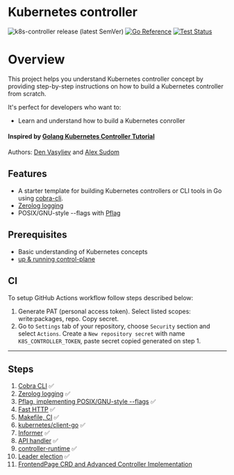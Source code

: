 # Kubernetes controller

![k8s-controller release (latest SemVer)](https://img.shields.io/github/v/tag/AdamDubnytskyy/k8s-controller?sort=semver)
[![Go Reference](https://img.shields.io/static/v1?label=godoc&message=reference&color=blue)](https://pkg.go.dev/github.com/AdamDubnytskyy/k8s-controller)
[![Test Status](https://github.com/AdamDubnytskyy/k8s-controller/actions/workflows/tests.yml/badge.svg?branch=main)](https://github.com/AdamDubnytskyy/k8s-controller/actions/workflows/tests.yml)

# Overview
This project helps you understand Kubernetes controller concept by providing step-by-step instructions on how to build a Kubernetes controller from scratch. 

It's perfect for developers who want to:
- Learn and understand how to build a Kubernetes conroller

#### Inspired by [Golang Kubernetes Controller Tutorial](https://github.com/den-vasyliev/k8s-controller-tutorial-ref)
Authors: [Den Vasyliev](https://github.com/den-vasyliev) and [Alex Sudom](https://github.com/Alex0M)

## Features
- A starter template for building Kubernetes controllers or CLI tools in Go using [cobra-cli](docs/cobra-cli/README.md).
- [Zerolog logging](docs/zerolog-logging/README.md)
- POSIX/GNU-style --flags with [Pflag](docs/pflag/README.md)

## Prerequisites
- Basic understanding of Kubernetes concepts
- [up & running control-plane](docs/control-plane/README.md)

## CI
To setup GitHub Actions workflow follow steps described below:
1. Generate PAT (personal access token). Select listed scopes: write:packages, repo. Copy secret.
2. Go to `Settings` tab of your repository, choose `Security` section and select `Actions`. Create a `New repository secret` with name `K8S_CONTROLLER_TOKEN`, paste secret copied generated on step 1.

---

## Steps
1. [Cobra CLI](docs/cobra-cli/README.md) ✅
2. [Zerolog logging](docs/zerolog-logging/README.md) ✅
3. [Pflag, implementing POSIX/GNU-style --flags](docs/pflag/README.md) ✅
4. [Fast HTTP](docs/fast-http-server/README.md) ✅
5. [Makefile, CI](docs/ci/README.md) ✅
6. [kubernetes/client-go](docs/go-client/README.md) ✅
7. [Informer](docs/informer/README.md) ✅
8. [API handler](docs/api-handler/README.md) ✅
9. [controller-runtime](docs/controller-runtime/README.md) ✅
10. [Leader election](docs/leader-election/README.md) ✅
11. [FrontendPage CRD and Advanced Controller Implementation]()